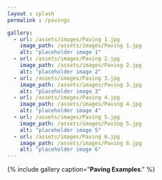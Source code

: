 ```yaml
---
layout : splash
permalink : /pavings

gallery:
  - url: /assets/images/Paving 1.jpg
    image_path: /assets/images/Paving 1.jpg
    alt: "placeholder image 1"
  - url: /assets/images/Paving 2.jpg
    image_path: /assets/images/Paving 2.jpg
    alt: "placeholder image 2"
  - url: /assets/images/Paving 3.jpg
    image_path: /assets/images/Paving 3.jpg
    alt: "placeholder image 3"
  - url: /assets/images/Paving 4.jpg
    image_path: /assets/images/Paving 4.jpg
    alt: "placeholder image 4"
  - url: /assets/images/Paving 5.jpg
    image_path: /assets/images/Paving 5.jpg
    alt: "placeholder image 5"    
  - url: /assets/images/Paving 6.jpg
    image_path: /assets/images/Paving 6.jpg
    alt: "placeholder image 6"
---
```


{% include gallery caption="**Paving Examples**." %}